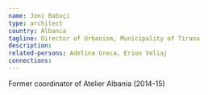```yaml
---
name: Joni Baboçi
type: architect
country: Albania
tagline: Director of Urbanism, Municipality of Tirana
description:
related-persons: Adelina Greca, Erion Veliaj
connections:
---
```

Former coordinator of Atelier Albania (2014-15)
